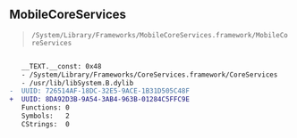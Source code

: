 ## MobileCoreServices

> `/System/Library/Frameworks/MobileCoreServices.framework/MobileCoreServices`

```diff

   __TEXT.__const: 0x48
   - /System/Library/Frameworks/CoreServices.framework/CoreServices
   - /usr/lib/libSystem.B.dylib
-  UUID: 726514AF-18DC-32E5-9ACE-1B31D505C48F
+  UUID: 8DA92D3B-9A54-3AB4-963B-01284C5FFC9E
   Functions: 0
   Symbols:   2
   CStrings:  0

```
